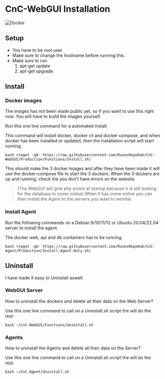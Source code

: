 # CnC-WebGUI Installation

![Docker](https://img.shields.io/badge/docker-%230db7ed.svg?style=for-the-badge&logo=docker&logoColor=white)


## Setup

* You have to be root user.
* Make sure to change the hostname before running this.
* Make sure to run.
    1. apt-get update
    2. apt-get upgrade


## Install 

### Docker images
The images has not been made public yet, so if you want to use this right now. You will have to build the images yourself.

Run this one line command for a automated install.

This command will install docker, docker cli and docker compose, and when docker has been installed or updated, then the installation script will start running.

```
bash <(wget -qO- https://raw.githubusercontent.com/RunesRepoHub/CnC-WebGUI/Production/Functions/Install.sh)
```
This should make the 3 docker images and after they have been made it will use the docker-compose file to start the 3 dockers. When the 3 dockers are up and running, check the you don't have errors on the website.

> (The WebGUI will give php errors at startup because it is still waiting for the database to come online) When it has come online you can then install the Agent to the servers you want to moniter.

### Install Agent
Run the following commands on a Debian 9/10/11/12 or Ubuntu 20.04/22.04 server to install the agent.

The docker web, api and db containers has to be running.

```
bash <(wget -qO- https://raw.githubusercontent.com/RunesRepoHub/CnC-Agent/Production/Install-Agent-Only.sh)
```

## Uninstall 

I have made it easy to Uninstall aswell.

### WebGUI Server

How to uninstall the dockers and delete all their data on the Web Server?

Use this one line command to call on a Uninstall.sh script the will do the rest:
```
bash ~/CnC-WebGUI/Functions/Uninstall.sh  
```

### Agents

How to uninstall the Agents and delete all their data on the Server?

Use this one line command to call on a Uninstall.sh script the will do the rest:
```
bash ~/CnC-Agent/Uninstall.sh  
```
